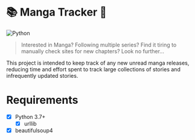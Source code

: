 # :books: Manga Tracker :pushpin:
<img alt="Python" src="https://img.shields.io/badge/python%20-%2314354C.svg?&style=for-the-badge&logo=python&logoColor=white"/>

> Interested in Manga? Following multiple series? Find it tiring to manually check sites for new chapters? Look no further...

This project is intended to keep track of any new unread manga releases, reducing time and effort spent to track large collections of stories and infrequently updated stories.
  
  
# Requirements
- [x] Python 3.7+  
	- [x] urllib
- [x] beautifulsoup4  
